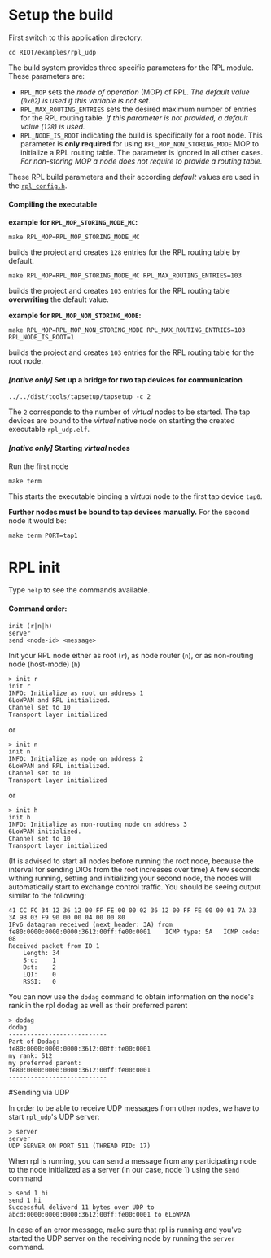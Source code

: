 # Setup the build
First switch to this application directory:

    cd RIOT/examples/rpl_udp

The build system provides three specific parameters for the RPL module.
These parameters are:
 * `RPL_MOP` sets the _mode of operation_ (MOP) of RPL. _The default value (`0x02`) is used if this variable is not set._
 * `RPL_MAX_ROUTING_ENTRIES` sets the desired maximum number of entries for the RPL routing table. _If this parameter is not provided, a default value (`128`) is used._
 * `RPL_NODE_IS_ROOT` indicating the build is specifically for a root node. This parameter is **only required** for using `RPL_MOP_NON_STORING_MODE` MOP to initialize a RPL routing table. The parameter is ignored in all other cases. _For non-storing MOP a node does not require to provide a routing table._

These RPL build parameters and their according _default_ values are used in the [`rpl_config.h`](https://github.com/RIOT-OS/RIOT/blob/master/sys/net/include/rpl/rpl_config.h).

#### Compiling the executable
**example for `RPL_MOP_STORING_MODE_MC`:**

    make RPL_MOP=RPL_MOP_STORING_MODE_MC

builds the project and creates `128` entries for the RPL routing table by default.

    make RPL_MOP=RPL_MOP_STORING_MODE_MC RPL_MAX_ROUTING_ENTRIES=103

builds the project and creates `103` entries for the RPL routing table **overwriting** the default value.

**example for `RPL_MOP_NON_STORING_MODE`:**

    make RPL_MOP=RPL_MOP_NON_STORING_MODE RPL_MAX_ROUTING_ENTRIES=103 RPL_NODE_IS_ROOT=1

builds the project and creates `103` entries for the RPL routing table for the root node.

#### _[native only]_ Set up a bridge for *two* tap devices for communication

    ../../dist/tools/tapsetup/tapsetup -c 2

The `2` corresponds to the number of _virtual_ nodes to be started.
The tap devices are bound to the _virtual_ native node on starting the created executable `rpl_udp.elf`.

#### _[native only]_ Starting _virtual_ nodes
Run the first node

    make term

This starts the executable binding a _virtual_ node to the first tap device `tap0`.

**Further nodes must be bound to tap devices manually.**
For the second node it would be:

    make term PORT=tap1


# RPL init
Type ``help`` to see the commands available.

#### Command order:

    init (r|n|h)
    server
    send <node-id> <message>


Init your RPL node either as root (`r`), as node router (`n`), or as non-routing node (host-mode) (`h`)

    > init r
    init r
    INFO: Initialize as root on address 1
    6LoWPAN and RPL initialized.
    Channel set to 10
    Transport layer initialized

or

    > init n
    init n
    INFO: Initialize as node on address 2
    6LoWPAN and RPL initialized.
    Channel set to 10
    Transport layer initialized

or

    > init h
    init h
    INFO: Initialize as non-routing node on address 3
    6LoWPAN initialized.
    Channel set to 10
    Transport layer initialized

(It is advised to start all nodes before running the root node, because the interval for sending DIOs from the root increases over time)
A few seconds withing running, setting and initializing your second node, the nodes will automatically start to exchange control traffic. You should be seeing output similar to the following:

    41 CC FC 34 12 36 12 00 FF FE 00 00 02 36 12 00 FF FE 00 00 01 7A 33 3A 9B 03 F9 90 00 00 04 00 00 80
    IPv6 datagram received (next header: 3A) from fe80:0000:0000:0000:3612:00ff:fe00:0001    ICMP type: 5A   ICMP code: 08
    Received packet from ID 1
        Length: 34
        Src:    1
        Dst:    2
        LQI:    0
        RSSI:   0

You can now use the ``dodag`` command to obtain information on the node's rank in the rpl dodag as well as their preferred parent

    > dodag
    dodag
    ---------------------------
    Part of Dodag:
    fe80:0000:0000:0000:3612:00ff:fe00:0001
    my rank: 512
    my preferred parent:
    fe80:0000:0000:0000:3612:00ff:fe00:0001
    ---------------------------

#Sending via UDP

In order to be able to receive UDP messages from other nodes, we have to start `rpl_udp`'s UDP server:

    > server
    server
    UDP SERVER ON PORT 511 (THREAD PID: 17)

When rpl is running, you can send a message from any participating node to the node initialized as a server (in our case, node 1) using the ``send`` command

    > send 1 hi
    send 1 hi
    Successful deliverd 11 bytes over UDP to abcd:0000:0000:0000:3612:00ff:fe00:0001 to 6LoWPAN

In case of an error message, make sure that rpl is running and you've started the UDP server on the receiving node by running the ``server`` command.
